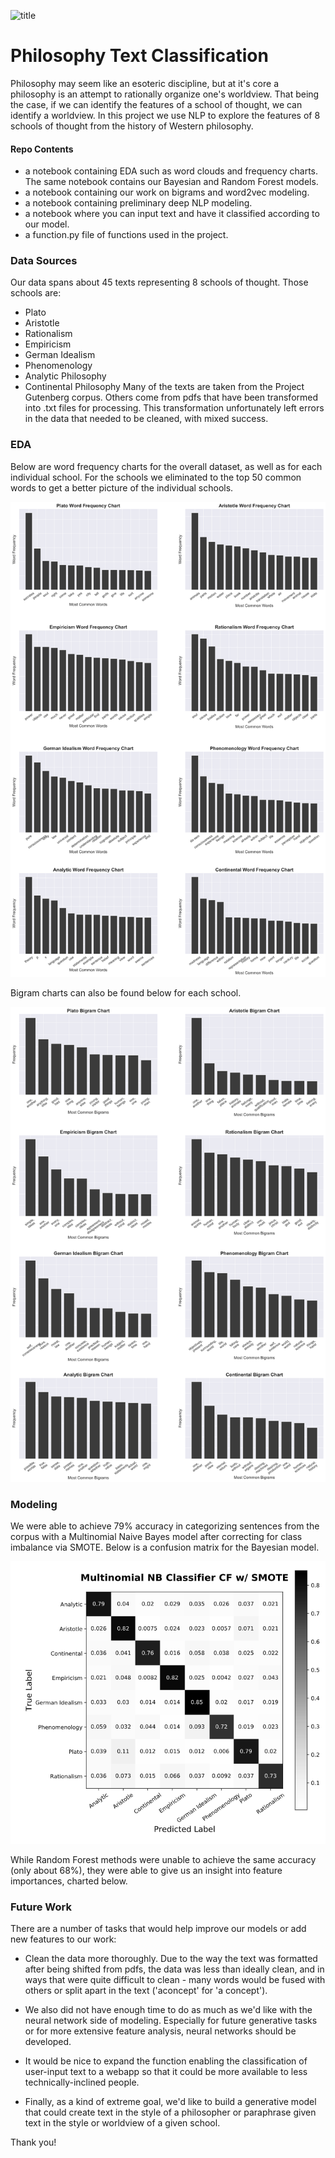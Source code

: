 ![title](https://www.wga.hu/art/r/raphael/4stanze/1segnatu/1/athens.jpg)
# Philosophy Text Classification
Philosophy may seem like an esoteric discipline, but at it's core a philosophy is an attempt to rationally organize one's worldview. That being the case, if we can identify the features of a school of thought, we can identify a worldview. In this project we use NLP to explore the features of 8 schools of thought from the history of Western philosophy. 

#### Repo Contents
- a notebook containing EDA such as word clouds and frequency charts. The same notebook contains our Bayesian and Random Forest models. 
- a notebook containing our work on bigrams and word2vec modeling. 
- a notebook containing preliminary deep NLP modeling. 
- a notebook where you can input text and have it classified according to our model.
- a function.py file of functions used in the project.

### Data Sources
Our data spans about 45 texts representing 8 schools of thought. Those schools are:
- Plato
- Aristotle
- Rationalism
- Empiricism
- German Idealism
- Phenomenology
- Analytic Philosophy
- Continental Philosophy
Many of the texts are taken from the Project Gutenberg corpus. Others come from pdfs that have been transformed into .txt files for processing. This transformation unfortunately left errors in the data that needed to be cleaned, with mixed success.

### EDA
Below are word frequency charts for the overall dataset, as well as for each individual school. For the schools we eliminated to the top 50 common words to get a better picture of the individual schools. 

![title](pictures/school_word_frequency_chart.png)

Bigram charts can also be found below for each school.

![title](pictures/school_bigram_chart.png)

### Modeling
We were able to achieve 79% accuracy in categorizing sentences from the corpus with a Multinomial Naive Bayes model after correcting for class imbalance via SMOTE. Below is a confusion matrix for the Bayesian model.

![title](pictures/Bayesian_CF.png)

While Random Forest methods were unable to achieve the same accuracy (only about 68%), they were able to give us an insight into feature importances, charted below.

### Future Work
There are a number of tasks that would help improve our models or add new features to our work:
- Clean the data more thoroughly. Due to the way the text was formatted after being shifted from pdfs, the data was less than ideally clean, and in ways that were quite difficult to clean - many words would be fused with others or split apart in the text ('aconcept' for 'a concept').

- We also did not have enough time to do as much as we'd like with the neural network side of modeling. Especially for future generative tasks or for more extensive feature analysis, neural networks should be developed.

- It would be nice to expand the function enabling the classification of user-input text to a webapp so that it could be more available to less technically-inclined people.

- Finally, as a kind of extreme goal, we'd like to build a generative model that could create text in the style of a philosopher or paraphrase given text in the style or worldview of a given school.

Thank you!

